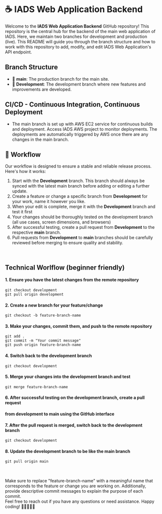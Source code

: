 # ☕️ IADS Web Application Backend

Welcome to the **IADS Web Application Backend** GitHub repository! This repository is the central hub for the backend of the main web application of IADS. Here, we maintain two branches for development and production (live). This README will guide you through the branch structure and how to work with this repository to add, modify, and edit IADS Web Application's API endpoint.

## Branch Structure
- 🚀 **main**: The production branch for the main site.
- 🌱 **Development**: The development branch where new features and improvements are developed.

## CI/CD - Continuous Integration, Continuous Deployment
- The main branch is set up with AWS EC2 service for continuous builds and deployment. Access IADS AWS project to monitor deployments. The deployments are automatically triggered by AWS once there are any changes in the main branch.

## 🚨 Workflow
Our workflow is designed to ensure a stable and reliable release process. Here's how it works:

1. Start with the **Development** branch. This branch should always be synced with the latest main branch before adding or editing a further update.
2. Create a feature or change a specific branch from **Development** for your work, name it however you like.
3. When your edit is complete, merge it with the **Development** branch and test it first
4. Your changes should be thoroughly tested on the development branch (all use cases, screen dimensions, and browsers)
5. After successful testing, create a pull request from **Development** to the respective **main** branch.
7. Pull requests from **Development** to **main** branches should be carefully reviewed before merging to ensure quality and stability.

<br />

## Technical Worlflow (beginner friendly)
#### 1. Ensure you have the latest changes from the remote repository
```
git checkout development
git pull origin development
```
#### 2. Create a new branch for your feature/change
```git checkout -b feature-branch-name```

#### 3. Make your changes, commit them, and push to the remote repository
```
git add .
git commit -m "Your commit message"
git push origin feature-branch-name
```

#### 4. Switch back to the development branch
```
git checkout development
```

#### 5. Merge your changes into the development branch and test
```
git merge feature-branch-name
```

#### 6. After successful testing on the development branch, create a pull request
#### from development to main using the GitHub interface

#### 7. After the pull request is merged, switch back to the development branch
```
git checkout development
```

#### 8. Update the development branch to be like the main branch
```
git pull origin main
```

<br />
<br />
Make sure to replace "feature-branch-name" with a meaningful name that corresponds to the feature or change you are working on. Additionally, provide descriptive commit messages to explain the purpose of each commit.

<br />
Feel free to reach out if you have any questions or need assistance. Happy coding! 🚀👩‍💻👨‍💻

